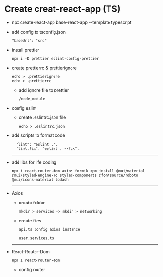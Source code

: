 # Create creat-react-app (TS)

- npx create-react-app base-react-app --template typescript
- add config to tsconfig.json
  ```
  "baseUrl": "src"
  ```
- install prettier
  ```
  npm i -D prettier eslint-config-prettier
  ```
- create prettierrc & prettierignore
  ```
  echo > .prettierignore
  echo > .prettierrc
  ```
  - add ignore file to prettier
    ```
    /node_module
    ```
- config eslint
  - create .eslintrc.json file
    ```
    echo > .eslintrc.json
    ```
- add scripts to format code
  ```
    "lint": "eslint .",
    "lint:fix": "eslint . --fix",
  ```
  ***
- add libs for life coding
  ```
  npm i react-router-dom axios formik npm install @mui/material @mui/styled-engine-sc styled-components @fontsource/roboto @mui/icons-material lodash
  ```
  ***
- Axios

  - create folder
    ```
    mkdir > services -> mkdir > networking
    ```
  - create files

    ```
    api.ts config axios instance
    ```

    ```
    user.services.ts
    ```

  ***

- React-Router-Dom

  ```
  npm i react-router-dom
  ```

  - config router

  ```

  ```
